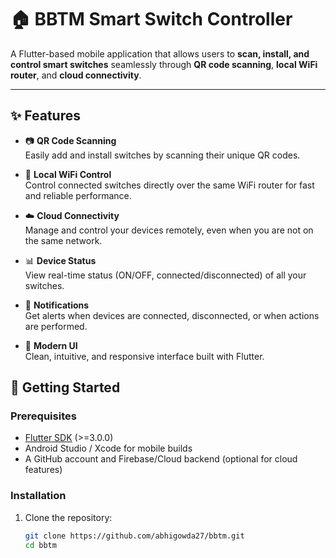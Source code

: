 # 🏠 BBTM Smart Switch Controller

A Flutter-based mobile application that allows users to **scan, install, and control smart switches** seamlessly through **QR code scanning**, **local WiFi router**, and **cloud connectivity**.

---

## ✨ Features

- 📷 **QR Code Scanning**  
  Easily add and install switches by scanning their unique QR codes.

- 📶 **Local WiFi Control**  
  Control connected switches directly over the same WiFi router for fast and reliable performance.

- ☁️ **Cloud Connectivity**  
  Manage and control your devices remotely, even when you are not on the same network.

- 📊 **Device Status**  
  View real-time status (ON/OFF, connected/disconnected) of all your switches.

- 🔔 **Notifications**  
  Get alerts when devices are connected, disconnected, or when actions are performed.

- 🎨 **Modern UI**  
  Clean, intuitive, and responsive interface built with Flutter.

## 🚀 Getting Started

### Prerequisites
- [Flutter SDK](https://docs.flutter.dev/get-started/install) (>=3.0.0)
- Android Studio / Xcode for mobile builds
- A GitHub account and Firebase/Cloud backend (optional for cloud features)

### Installation

1. Clone the repository:
   ```sh
   git clone https://github.com/abhigowda27/bbtm.git
   cd bbtm
